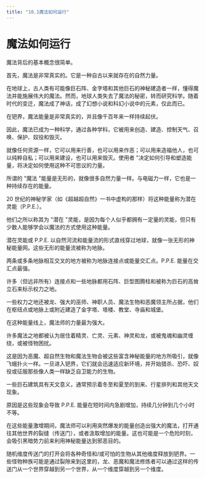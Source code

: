 ```yaml
---
title: "10.1魔法如何运行"
---
```

# 魔法如何运行

魔法背后的基本概念很简单。

首先，魔法是非常真实的。它是一种自古以来就存在的自然力量。

在地球上，古人类有可能像巨石阵、金字塔和其他巨石的神秘建造者一样，懂得魔法并能施展伟大的魔法。然而，地球人类失去了魔法的秘密，转而研究科学。随着时代的变迁，魔法成了神话，成了幻想小说和科幻小说中的元素，仅此而已。

在钯界，魔法能量是非常真实的，并且像千百年来一样持续起伏。

因此，魔法已成为一种科学，通过各种学科，它被用来创造、建造、控制天气、召唤、保护、奴役和毁灭。

就像任何资源一样，它可以用来行善，也可以用来作恶；可以用来造福他人，也可以纯粹自私；可以用来建设，也可以用来毁灭。使用者 "决定如何引导和塑造能量，将决定如何使用这种不可思议的力量。

所谓的 "魔法 "能量是无形的，就像很多自然力量一样。与电磁力一样，它也是一种持续存在的能量。

20 世纪的神秘学家（如《超越超自然》一书中虚构的那样）将这种能量称为潜在灵能（P.P.E.）。

他们之所以称其为 "潜在 "灵能，是因为每个人似乎都拥有一定量的灵能，但只有少数人能够学会以魔法的方式使用这种能量。

潜在灵能或 P.P.E. 以自然河流和能量流的形式直线穿过地球，就像一张无形的神秘能量网。这些无形的能量流被称为地脉。

两条或多条地脉相互交叉的地方被称为地脉连接点或能量交汇点。P.P.E. 能量在交汇点最强。

许多（但远非所有）连接点和一些地脉都用石阵、巨型图腾柱和被称为巨石的高耸立石来标示权力之地。

一些权力之地还被龙、强大的巫师、神职人员、魔法生物和恶魔领主所占据，他们在枢纽点或地脉上或附近建造了金字塔、塔楼、教堂、寺庙和城堡。

在这种能量线上，魔法师的力量最为强大。

许多魔法之地都被认为居住着精灵、亡灵、元素、神灵和龙，或被鬼魂和幽灵缠绕，或被怪物困扰。

这是因为恶魔、超自然生物和魔法生物会被这些富含神秘能量的地方所吸引，就像飞蛾扑火一样。一旦进入钯界，它们就会迅速适应新环境，并开始猎杀、恐吓、奴役或征服那些像人类一样缺乏自卫能力的生物。

一些巨石建筑具有天文意义，通常预示着冬至和夏至的到来、行星排列和其他天文现象。

原因是这些现象会导致 P.P.E. 能量在短时间内急剧增加，持续几分钟到几个小时不等。

在这些能量激增期间，魔法师可以利用突然爆发的能量创造出强大的魔法，打开通往其他世界的裂缝（传送门），或者汲取增加的能量。这也可能是一个危险时刻，会吸引黑暗势力前来利用神秘能量达到邪恶目的。

随机维度传送门的打开会将各种奇怪和/或可怕的生物从其他维度释放到钯界。一些怪物种族可能是通过裂隙来到这里的，龙、恶魔和魔法修炼者可以通过这样的传送门从一个世界穿越到另一个世界，从一个维度穿越到另一个维度。